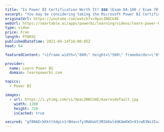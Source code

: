 ```yaml
---
title: "Is Power BI Certification Worth It? 💲💲💲 (Exam DA-100 / Exam 70-778 / Certified Data Analyst…)"
excerpt: "You may be considering taking the Microsoft Power BI Certification Exams…but should you? But before you put in the time, effort and money $$$...shouldn't you ask yourself \"Is Power BI Certification Even Worth It?\"  I am going to tell you 3 reasons you should and 3 reasons you shouldn't take these exams."
originalUrl: https://youtube.com/watch?v=9pacZN8CU4E
webUrl: https://smartable.ai/apps/powerbi/learning/videos/learn-power-bi-is-power-bi-certification-worth-it-exam-da-100-exam-70-778-certified-data-analyst/
type: video
price: Free
length: PT8M3S
publishedDateTime: 2021-04-14T16:00:05Z
heat: 64

featuredContent: "<iframe width=\"800\" height=\"500\" frameborder=\"0\" src=\"https://www.youtube.com/embed/9pacZN8CU4E\" allow=\"accelerometer; autoplay; encrypted-media; gyroscope; picture-in-picture\" allowfullscreen></iframe>"

provider:
  name: Learn Power BI
  domain: learnpowerbi.com

topics:
  - Power BI

images:
  - url: https://i.ytimg.com/vi/9pacZN8CU4E/maxresdefault.jpg
    width: 1280
    height: 720
    isCached: true

secured: "gf8NAEckKkttXdpLn1rBHavsfy3RAHaUt3RSbKwlddKAmKW3+83rwR3Ns3IuzCtHuRpFc93B42i0JoldJwRX1GquVXjdAo6n89ikaTG0wfshjjDstYIHN3Z53We8YAEHUM6LvOG2/rEhVrIBtnPwc+EUmkgDoRZWbJnt7Ps005e/4bFcGiqgObydTeFJVA6S/U/+tCAPZY5GGmjbEzcaT1xzJhC9ym517/31HRqRKcjBEhyc8WLwjStTDzud7l0P2N6M7i+msI4IaqR3J57SZqRktchV9ai7wD1LWp8dOlJYDqOJ8D1t4Kl2doXl28sqlByedDL0kAO1suAAgIB27+4m9CNWYcDrwRn+n6Ynu4WlXHWvg+w4Z5YgGZmeLTj/HpTOJmSkA3JlTdHQV/GQXkFQlroRedXBPpqEkN3fEPo=;OdoBREWlQkdMHz2xsjWpvA=="
---
```


